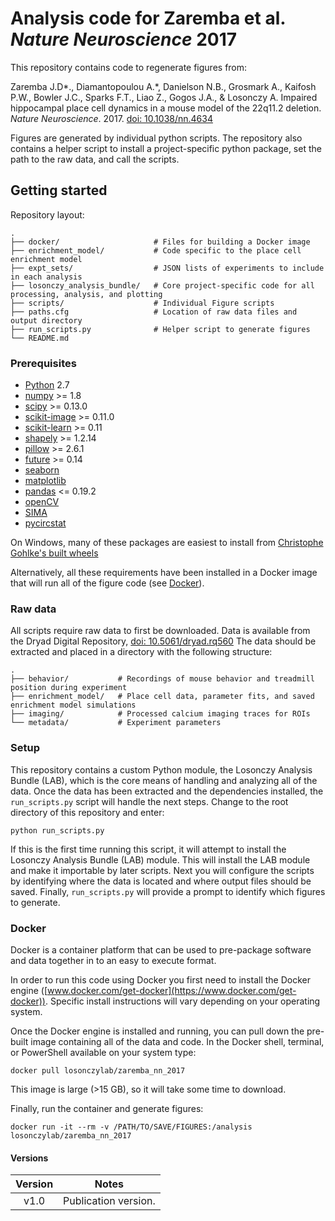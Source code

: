 # Analysis code for Zaremba et al. *Nature Neuroscience* 2017

This repository contains code to regenerate figures from:

Zaremba J.D\*., Diamantopoulou A.\*, Danielson N.B., Grosmark A.,
Kaifosh P.W., Bowler J.C., Sparks F.T., Liao Z., Gogos J.A., & Losonczy A.
Impaired hippocampal place cell dynamics in a mouse model of the 22q11.2 deletion.
*Nature Neuroscience*. 2017. [doi: 10.1038/nn.4634](https://dx.doi.org/10.1038/nn.4634)

Figures are generated by individual python scripts.
The repository also contains a helper script to install a project-specific
python package, set the path to the raw data, and call the scripts.

## Getting started

Repository layout:

    .
    ├── docker/                     # Files for building a Docker image
    ├── enrichment_model/           # Code specific to the place cell enrichment model
    ├── expt_sets/                  # JSON lists of experiments to include in each analysis
    ├── losonczy_analysis_bundle/   # Core project-specific code for all processing, analysis, and plotting
    ├── scripts/                    # Individual Figure scripts
    ├── paths.cfg                   # Location of raw data files and output directory
    ├── run_scripts.py              # Helper script to generate figures
    └── README.md


### Prerequisites

* [Python](http://python.org) 2.7 
* [numpy](http://www.scipy.org) >= 1.8
* [scipy](http://www.scipy.org) >= 0.13.0
* [scikit-image](http://scikit-image.org) >= 0.11.0
* [scikit-learn](http://scikit-learn.org) >= 0.11
* [shapely](https://pypi.python.org/pypi/Shapely) >= 1.2.14
* [pillow](https://pypi.python.org/pypi/Pillow) >= 2.6.1
* [future](https://pypi.python.org/pypi/future) >= 0.14
* [seaborn](https://seaborn.pydata.org/)
* [matplotlib](https://matplotlib.org/)
* [pandas](http://pandas.pydata.org/) <= 0.19.2
* [openCV](http://opencv.org/)
* [SIMA](https://pypi.python.org/pypi/sima)
* [pycircstat](https://pypi.python.org/pypi/pycircstat)

On Windows, many of these packages are easiest to install from
[Christophe Gohlke's built wheels](http://www.lfd.uci.edu/~gohlke/pythonlibs/)

Alternatively, all these requirements have been installed in a Docker image that
will run all of the figure code (see [Docker](#docker)).

### Raw data

All scripts require raw data to first be downloaded.
Data is available from the Dryad Digital Repository, [doi: 10.5061/dryad.rq560](http://dx.doi.org/10.5061/dryad.rq560)
The data should be extracted and placed in a directory with the following structure:

    .
    ├── behavior/           # Recordings of mouse behavior and treadmill position during experiment
    ├── enrichment_model/   # Place cell data, parameter fits, and saved enrichment model simulations
    ├── imaging/            # Processed calcium imaging traces for ROIs
    └── metadata/           # Experiment parameters


### Setup

This repository contains a custom Python module, the Losonczy Analysis Bundle (LAB),
which is the core means of handling and analyzing all of the data.
Once the data has been extracted and the dependencies installed, the `run_scripts.py`
script will handle the next steps. Change to the root directory of this repository
and enter:

```
python run_scripts.py
```

If this is the first time running this script, it will attempt to install the
Losonczy Analysis Bundle (LAB) module.
This will install the LAB module and make it importable by later scripts.
Next you will configure the scripts by identifying where the data is located
and where output files should be saved.
Finally, `run_scripts.py` will provide a prompt to identify which figures to generate.


### Docker

Docker is a container platform that can be used to pre-package software and
data together in to an easy to execute format.

In order to run this code using
Docker you first need to install the Docker engine
([www.docker.com/get-docker](https://www.docker.com/get-docker)).
Specific install instructions will vary depending on your operating system.

Once the Docker engine is installed and running, you can pull down the pre-built
image containing all of the data and code. In the Docker shell, terminal, or PowerShell
available on your system type:

```
docker pull losonczylab/zaremba_nn_2017
```

This image is large (>15 GB), so it will take some time to download.

Finally, run the container and generate figures:

```
docker run -it --rm -v /PATH/TO/SAVE/FIGURES:/analysis losonczylab/zaremba_nn_2017
```

#### Versions

Version | Notes
:---: | ---
v1.0 | Publication version.
